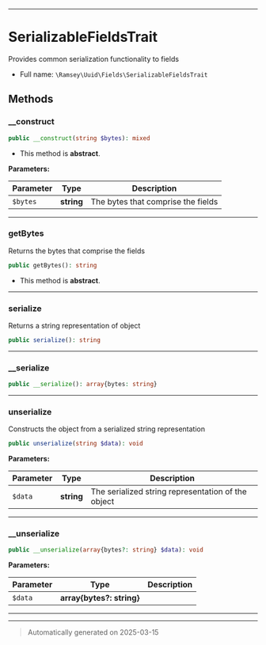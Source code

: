 ***

# SerializableFieldsTrait

Provides common serialization functionality to fields



* Full name: `\Ramsey\Uuid\Fields\SerializableFieldsTrait`




## Methods


### __construct



```php
public __construct(string $bytes): mixed
```




* This method is **abstract**.



**Parameters:**

| Parameter | Type | Description |
|-----------|------|-------------|
| `$bytes` | **string** | The bytes that comprise the fields |





***

### getBytes

Returns the bytes that comprise the fields

```php
public getBytes(): string
```




* This method is **abstract**.







***

### serialize

Returns a string representation of object

```php
public serialize(): string
```












***

### __serialize



```php
public __serialize(): array{bytes: string}
```












***

### unserialize

Constructs the object from a serialized string representation

```php
public unserialize(string $data): void
```








**Parameters:**

| Parameter | Type | Description |
|-----------|------|-------------|
| `$data` | **string** | The serialized string representation of the object |





***

### __unserialize



```php
public __unserialize(array{bytes?: string} $data): void
```








**Parameters:**

| Parameter | Type | Description |
|-----------|------|-------------|
| `$data` | **array{bytes?: string}** |  |





***

***
> Automatically generated on 2025-03-15

